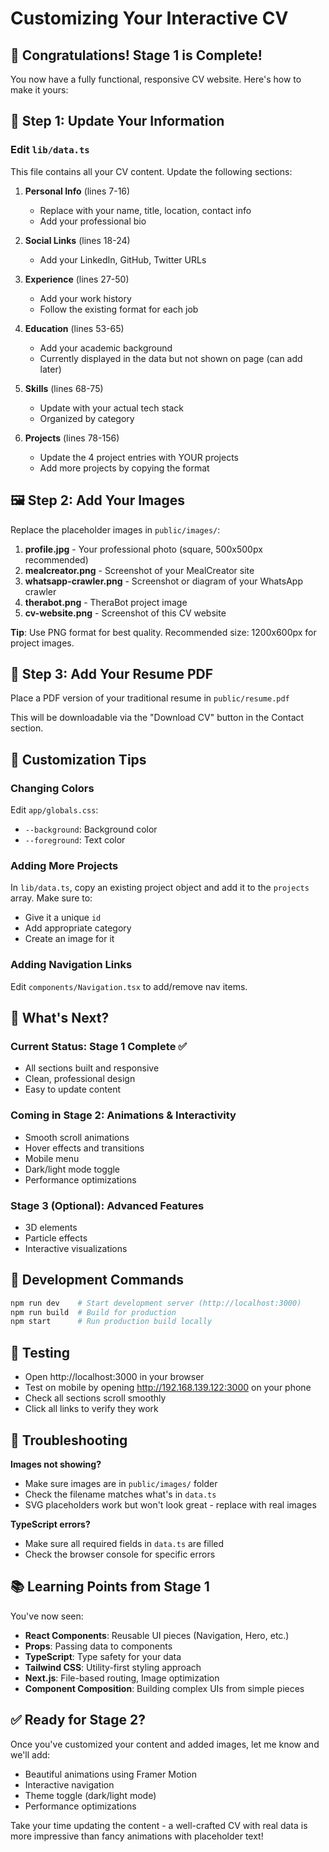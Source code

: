 # Customizing Your Interactive CV

## 🎉 Congratulations! Stage 1 is Complete!

You now have a fully functional, responsive CV website. Here's how to make it yours:

## 📝 Step 1: Update Your Information

### Edit `lib/data.ts`

This file contains all your CV content. Update the following sections:

1. **Personal Info** (lines 7-16)
   - Replace with your name, title, location, contact info
   - Add your professional bio

2. **Social Links** (lines 18-24)
   - Add your LinkedIn, GitHub, Twitter URLs

3. **Experience** (lines 27-50)
   - Add your work history
   - Follow the existing format for each job

4. **Education** (lines 53-65)
   - Add your academic background
   - Currently displayed in the data but not shown on page (can add later)

5. **Skills** (lines 68-75)
   - Update with your actual tech stack
   - Organized by category

6. **Projects** (lines 78-156)
   - Update the 4 project entries with YOUR projects
   - Add more projects by copying the format

## 🖼️ Step 2: Add Your Images

Replace the placeholder images in `public/images/`:

1. **profile.jpg** - Your professional photo (square, 500x500px recommended)
2. **mealcreator.png** - Screenshot of your MealCreator site
3. **whatsapp-crawler.png** - Screenshot or diagram of your WhatsApp crawler
4. **therabot.png** - TheraBot project image
5. **cv-website.png** - Screenshot of this CV website

**Tip**: Use PNG format for best quality. Recommended size: 1200x600px for project images.

## 📄 Step 3: Add Your Resume PDF

Place a PDF version of your traditional resume in `public/resume.pdf`

This will be downloadable via the "Download CV" button in the Contact section.

## 🎨 Customization Tips

### Changing Colors

Edit `app/globals.css`:
- `--background`: Background color
- `--foreground`: Text color

### Adding More Projects

In `lib/data.ts`, copy an existing project object and add it to the `projects` array. Make sure to:
- Give it a unique `id`
- Add appropriate category
- Create an image for it

### Adding Navigation Links

Edit `components/Navigation.tsx` to add/remove nav items.

## 🚀 What's Next?

### Current Status: Stage 1 Complete ✅
- All sections built and responsive
- Clean, professional design
- Easy to update content

### Coming in Stage 2: Animations & Interactivity
- Smooth scroll animations
- Hover effects and transitions
- Mobile menu
- Dark/light mode toggle
- Performance optimizations

### Stage 3 (Optional): Advanced Features
- 3D elements
- Particle effects
- Interactive visualizations

## 🔧 Development Commands

```bash
npm run dev    # Start development server (http://localhost:3000)
npm run build  # Build for production
npm start      # Run production build locally
```

## 📱 Testing

- Open http://localhost:3000 in your browser
- Test on mobile by opening http://192.168.139.122:3000 on your phone
- Check all sections scroll smoothly
- Click all links to verify they work

## 🐛 Troubleshooting

**Images not showing?**
- Make sure images are in `public/images/` folder
- Check the filename matches what's in `data.ts`
- SVG placeholders work but won't look great - replace with real images

**TypeScript errors?**
- Make sure all required fields in `data.ts` are filled
- Check the browser console for specific errors

## 📚 Learning Points from Stage 1

You've now seen:
- **React Components**: Reusable UI pieces (Navigation, Hero, etc.)
- **Props**: Passing data to components
- **TypeScript**: Type safety for your data
- **Tailwind CSS**: Utility-first styling approach
- **Next.js**: File-based routing, Image optimization
- **Component Composition**: Building complex UIs from simple pieces

## ✅ Ready for Stage 2?

Once you've customized your content and added images, let me know and we'll add:
- Beautiful animations using Framer Motion
- Interactive navigation
- Theme toggle (dark/light mode)
- Performance optimizations

Take your time updating the content - a well-crafted CV with real data is more impressive than fancy animations with placeholder text!


